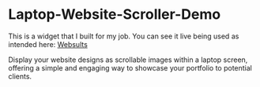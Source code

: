 # Laptop-Website-Scroller-Demo

This is a widget that I built for my job. You can see it live being used as intended here: [Websults](https://websults.com/automotive-website-design/)

Display your website designs as scrollable images within a laptop screen, offering a simple and engaging way to showcase your portfolio to potential clients.
